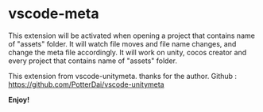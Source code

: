 # vscode-meta

This extension will be activated when opening a project that contains name of "assets" folder. It will watch file moves and file name changes, and change the meta file accordingly.
It will work on unity, cocos creator and every project that contains name of "assets" folder.

This extension from vscode-unitymeta. thanks for the author. Github : https://github.com/PotterDai/vscode-unitymeta

**Enjoy!**